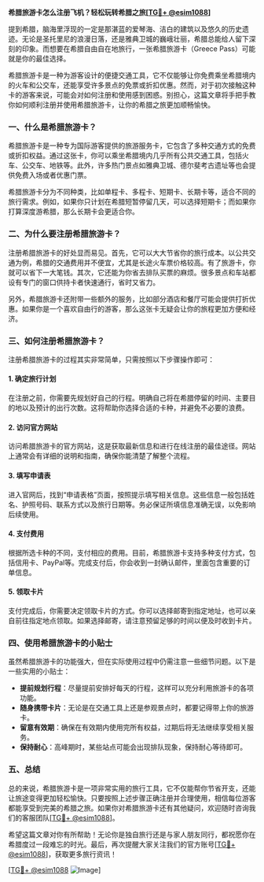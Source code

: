 **希腊旅游卡怎么注册飞机？轻松玩转希腊之旅[[TG💪+ @esim1088](https://t.me/s/esim1088)]**

提到希腊，脑海里浮现的一定是那湛蓝的爱琴海、洁白的建筑以及悠久的历史遗迹。无论是圣托里尼的浪漫日落，还是雅典卫城的巍峨壮丽，希腊总能给人留下深刻的印象。而想要在希腊自由自在地旅行，一张希腊旅游卡（Greece Pass）可能就是你的最佳选择。

希腊旅游卡是一种为游客设计的便捷交通工具，它不仅能够让你免费乘坐希腊境内的火车和公交车，还能享受许多景点的免票或折扣优惠。然而，对于初次接触这种卡的游客来说，可能会对如何注册和使用感到困惑。别担心，这篇文章将手把手教你如何顺利注册并使用希腊旅游卡，让你的希腊之旅更加顺畅愉快。

### 一、什么是希腊旅游卡？

希腊旅游卡是一种专为国际游客提供的旅游服务卡，它包含了多种交通方式的免费或折扣权益。通过这张卡，你可以乘坐希腊境内几乎所有公共交通工具，包括火车、公交车、地铁等。此外，许多热门景点如雅典卫城、德尔斐考古遗址等也会提供免费入场或者优惠门票。

希腊旅游卡分为不同种类，比如单程卡、多程卡、短期卡、长期卡等，适合不同的旅行需求。例如，如果你只计划在希腊短暂停留几天，可以选择短期卡；而如果你打算深度游希腊，那么长期卡会更适合你。

### 二、为什么要注册希腊旅游卡？

注册希腊旅游卡的好处显而易见。首先，它可以大大节省你的旅行成本。以公共交通为例，希腊的交通费用并不便宜，尤其是长途火车票价格较高。有了旅游卡，你就可以省下一大笔钱。其次，它还能为你省去排队买票的麻烦。很多景点和车站都设有专门的窗口供持卡者快速通行，省时又省力。

另外，希腊旅游卡还附带一些额外的服务，比如部分酒店和餐厅可能会提供打折优惠。如果你是一个喜欢自由行的游客，那么这张卡无疑会让你的旅程更加方便和经济。

### 三、如何注册希腊旅游卡？

注册希腊旅游卡的过程其实非常简单，只需按照以下步骤操作即可：

#### 1. 确定旅行计划

在注册之前，你需要先规划好自己的行程。明确自己将在希腊停留的时间、主要目的地以及预计的出行次数。这将帮助你选择合适的卡种，并避免不必要的浪费。

#### 2. 访问官方网站

访问希腊旅游卡的官方网站，这是获取最新信息和进行在线注册的最佳途径。网站上通常会有详细的说明和指南，确保你能清楚了解整个流程。

#### 3. 填写申请表

进入官网后，找到“申请表格”页面，按照提示填写相关信息。这些信息一般包括姓名、护照号码、联系方式以及旅行日期等。务必保证所填信息准确无误，以免影响后续使用。

#### 4. 支付费用

根据所选卡种的不同，支付相应的费用。目前，希腊旅游卡支持多种支付方式，包括信用卡、PayPal等。完成支付后，你会收到一封确认邮件，里面包含重要的订单信息。

#### 5. 领取卡片

支付完成后，你需要决定领取卡片的方式。你可以选择邮寄到指定地址，也可以亲自前往指定地点领取。如果选择邮寄，请注意预留足够的时间以便及时收到卡片。

### 四、使用希腊旅游卡的小贴士

虽然希腊旅游卡的功能强大，但在实际使用过程中仍需注意一些细节问题。以下是一些实用的小贴士：

- **提前规划行程**：尽量提前安排好每天的行程，这样可以充分利用旅游卡的各项功能。
- **随身携带卡片**：无论是在交通工具上还是参观景点时，都要记得带上你的旅游卡。
- **留意有效期**：确保在有效期内使用完所有权益，过期后将无法继续享受相关服务。
- **保持耐心**：高峰期时，某些站点可能会出现排队现象，保持耐心等待即可。

### 五、总结

总的来说，希腊旅游卡是一项非常实用的旅行工具，它不仅能帮你节省开支，还能让旅途变得更加轻松愉快。只要按照上述步骤正确注册并合理使用，相信每位游客都能享受到完美的希腊之旅。如果你对希腊旅游卡还有其他疑问，欢迎随时咨询我们的客服团队[[TG💪+ @esim1088](https://t.me/s/esim1088)]。

希望这篇文章对你有所帮助！无论你是独自旅行还是与家人朋友同行，都祝愿你在希腊度过一段难忘的时光。最后，再次提醒大家关注我们的官方账号[[TG💪+ @esim1088](https://t.me/s/esim1088)]，获取更多旅行资讯！

[[TG💪+ @esim1088](https://t.me/s/esim1088) ![Image](https://i.postimg.cc/4NQfJmqS/Snipaste-2025-05-13-00-14-12.png)]